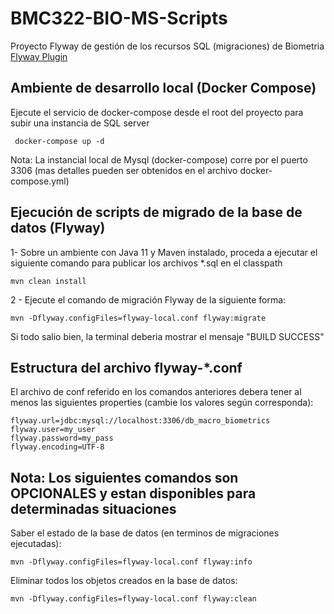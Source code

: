 # BMC322-BIO-MS-Scripts

Proyecto Flyway de gestión de los recursos SQL (migraciones) de Biometria
<br/>
[Flyway Plugin](https://flywaydb.org/documentation/usage/maven/)


## Ambiente de desarrollo local (Docker Compose)
Ejecute el servicio de docker-compose desde el root del proyecto para subir una instancia de SQL server 
<br/>
```manifest 
 docker-compose up -d
```
Nota: La instancial local de Mysql (docker-compose) corre por el puerto 3306 (mas detalles pueden ser obtenidos en el archivo docker-compose.yml)

## Ejecución de scripts de migrado de la base de datos (Flyway)
1- Sobre un ambiente con Java 11 y Maven instalado, proceda a ejecutar el siguiente comando para publicar los archivos *.sql en el classpath

```manifest
mvn clean install
```

2 - Ejecute el comando de migración Flyway de la siguiente forma:

```manifest
mvn -Dflyway.configFiles=flyway-local.conf flyway:migrate
```

Si todo salio bien, la terminal deberia mostrar el mensaje "BUILD SUCCESS"


## Estructura del archivo flyway-*.conf
El archivo de conf referido en los comandos anteriores debera tener al menos las siguientes properties (cambie los valores según corresponda): 


```manifest
flyway.url=jdbc:mysql://localhost:3306/db_macro_biometrics
flyway.user=my_user
flyway.password=my_pass
flyway.encoding=UTF-8
```


## Nota: Los siguientes comandos son OPCIONALES y estan disponibles para determinadas situaciones

Saber el estado de la base de datos (en terminos de migraciones ejecutadas):

```manifest
mvn -Dflyway.configFiles=flyway-local.conf flyway:info
```

Eliminar todos los objetos creados en la base de datos:

```manifest
mvn -Dflyway.configFiles=flyway-local.conf flyway:clean
```